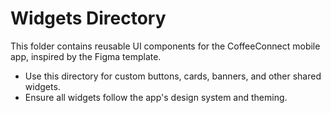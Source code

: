 # Widgets Directory

This folder contains reusable UI components for the CoffeeConnect mobile app, inspired by the Figma template. 

- Use this directory for custom buttons, cards, banners, and other shared widgets.
- Ensure all widgets follow the app's design system and theming. 